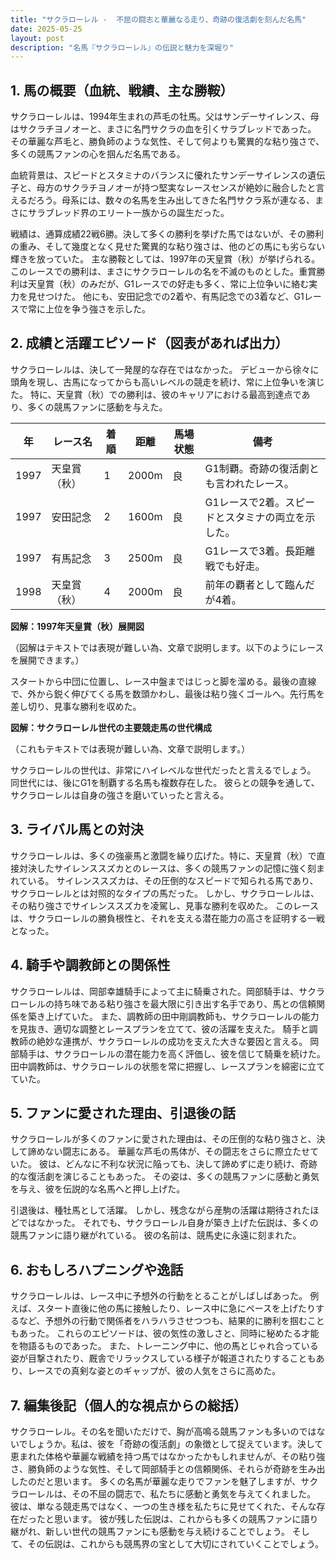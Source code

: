 ```yaml
---
title: "サクラローレル -  不屈の闘志と華麗なる走り、奇跡の復活劇を刻んだ名馬"
date: 2025-05-25
layout: post
description: "名馬『サクラローレル』の伝説と魅力を深堀り"
---
```


## 1. 馬の概要（血統、戦績、主な勝鞍）

サクラローレルは、1994年生まれの芦毛の牡馬。父はサンデーサイレンス、母はサクラチヨノオーと、まさに名門サクラの血を引くサラブレッドであった。  その華麗な芦毛と、勝負師のような気性、そして何よりも驚異的な粘り強さで、多くの競馬ファンの心を掴んだ名馬である。

血統背景は、スピードとスタミナのバランスに優れたサンデーサイレンスの遺伝子と、母方のサクラチヨノオーが持つ堅実なレースセンスが絶妙に融合したと言えるだろう。母系には、数々の名馬を生み出してきた名門サクラ系が連なる、まさにサラブレッド界のエリート一族からの誕生だった。

戦績は、通算成績22戦6勝。決して多くの勝利を挙げた馬ではないが、その勝利の重み、そして幾度となく見せた驚異的な粘り強さは、他のどの馬にも劣らない輝きを放っていた。  主な勝鞍としては、1997年の天皇賞（秋）が挙げられる。このレースでの勝利は、まさにサクラローレルの名を不滅のものとした。重賞勝利は天皇賞（秋）のみだが、G1レースでの好走も多く、常に上位争いに絡む実力を見せつけた。  他にも、安田記念での2着や、有馬記念での3着など、G1レースで常に上位を争う強さを示した。


## 2. 成績と活躍エピソード（図表があれば出力）

サクラローレルは、決して一発屋的な存在ではなかった。  デビューから徐々に頭角を現し、古馬になってからも高いレベルの競走を続け、常に上位争いを演じた。  特に、天皇賞（秋）での勝利は、彼のキャリアにおける最高到達点であり、多くの競馬ファンに感動を与えた。

| 年 | レース名               | 着順 | 距離 | 馬場状態 | 備考                                      |
|---|------------------------|-----|-----|---------|-------------------------------------------|
| 1997 | 天皇賞（秋）           | 1   | 2000m| 良      | G1制覇。奇跡の復活劇とも言われたレース。 |
| 1997 | 安田記念               | 2   | 1600m| 良      | G1レースで2着。スピードとスタミナの両立を示した。 |
| 1997 | 有馬記念               | 3   | 2500m| 良      | G1レースで3着。長距離戦でも好走。              |
| 1998 | 天皇賞（秋）           | 4   | 2000m| 良      | 前年の覇者として臨んだが4着。                 |


**図解：1997年天皇賞（秋）展開図**

（図解はテキストでは表現が難しい為、文章で説明します。以下のようにレースを展開できます。）

スタートから中団に位置し、レース中盤まではじっと脚を溜める。最後の直線で、外から鋭く伸びてくる馬を数頭かわし、最後は粘り強くゴールへ。先行馬を差し切り、見事な勝利を収めた。


**図解：サクラローレル世代の主要競走馬の世代構成**

（これもテキストでは表現が難しい為、文章で説明します。）

サクラローレルの世代は、非常にハイレベルな世代だったと言えるでしょう。  同世代には、後にG1を制覇する名馬も複数存在した。  彼らとの競争を通して、サクラローレルは自身の強さを磨いていったと言える。


## 3. ライバル馬との対決

サクラローレルは、多くの強豪馬と激闘を繰り広げた。特に、天皇賞（秋）で直接対決したサイレンススズカとのレースは、多くの競馬ファンの記憶に強く刻まれている。  サイレンススズカは、その圧倒的なスピードで知られる馬であり、サクラローレルとは対照的なタイプの馬だった。  しかし、サクラローレルは、その粘り強さでサイレンススズカを凌駕し、見事な勝利を収めた。  このレースは、サクラローレルの勝負根性と、それを支える潜在能力の高さを証明する一戦となった。


## 4. 騎手や調教師との関係性

サクラローレルは、岡部幸雄騎手によって主に騎乗された。岡部騎手は、サクラローレルの持ち味である粘り強さを最大限に引き出す名手であり、馬との信頼関係を築き上げていた。  また、調教師の田中剛調教師も、サクラローレルの能力を見抜き、適切な調整とレースプランを立てて、彼の活躍を支えた。  騎手と調教師の絶妙な連携が、サクラローレルの成功を支えた大きな要因と言える。  岡部騎手は、サクラローレルの潜在能力を高く評価し、彼を信じて騎乗を続けた。  田中調教師は、サクラローレルの状態を常に把握し、レースプランを綿密に立てていた。


## 5. ファンに愛された理由、引退後の話

サクラローレルが多くのファンに愛された理由は、その圧倒的な粘り強さと、決して諦めない闘志にある。  華麗な芦毛の馬体が、その闘志をさらに際立たせていた。  彼は、どんなに不利な状況に陥っても、決して諦めずに走り続け、奇跡的な復活劇を演じることもあった。  その姿は、多くの競馬ファンに感動と勇気を与え、彼を伝説的な名馬へと押し上げた。

引退後は、種牡馬として活躍。  しかし、残念ながら産駒の活躍は期待されたほどではなかった。  それでも、サクラローレル自身が築き上げた伝説は、多くの競馬ファンに語り継がれている。  彼の名前は、競馬史に永遠に刻まれた。


## 6. おもしろハプニングや逸話

サクラローレルは、レース中に予想外の行動をとることがしばしばあった。  例えば、スタート直後に他の馬に接触したり、レース中に急にペースを上げたりするなど、予想外の行動で関係者をハラハラさせつつも、結果的に勝利を掴むこともあった。  これらのエピソードは、彼の気性の激しさと、同時に秘めたる才能を物語るものであった。  また、トレーニング中に、他の馬とじゃれ合っている姿が目撃されたり、厩舎でリラックスしている様子が報道されたりすることもあり、レースでの真剣な姿とのギャップが、彼の人気をさらに高めた。


## 7. 編集後記（個人的な視点からの総括）

サクラローレル。その名を聞いただけで、胸が高鳴る競馬ファンも多いのではないでしょうか。私は、彼を「奇跡の復活劇」の象徴として捉えています。決して恵まれた体格や華麗な戦績を持つ馬ではなかったかもしれませんが、その粘り強さ、勝負師のような気性、そして岡部騎手との信頼関係、それらが奇跡を生み出したのだと思います。  多くの名馬が華麗な走りでファンを魅了しますが、サクラローレルは、その不屈の闘志で、私たちに感動と勇気を与えてくれました。  彼は、単なる競走馬ではなく、一つの生き様を私たちに見せてくれた、そんな存在だったと思います。  彼が残した伝説は、これからも多くの競馬ファンに語り継がれ、新しい世代の競馬ファンにも感動を与え続けることでしょう。  そして、その伝説は、これからも競馬界の宝として大切にされていくことでしょう。
